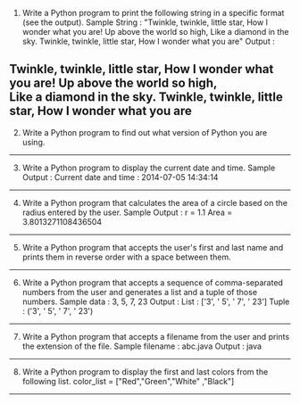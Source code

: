 1. Write a Python program to print the following string in a specific format (see the output).
Sample String : "Twinkle, twinkle, little star, How I wonder what you are! Up above the world so high, Like a diamond in the sky. Twinkle, twinkle, little star, How I wonder what you are"
Output :

Twinkle, twinkle, little star,
	How I wonder what you are! 
		Up above the world so high,   		
		Like a diamond in the sky. 
Twinkle, twinkle, little star, 
	How I wonder what you are
---

2. Write a Python program to find out what version of Python you are using.
---

3. Write a Python program to display the current date and time.
Sample Output :
Current date and time :
2014-07-05 14:34:14
---

4. Write a Python program that calculates the area of a circle based on the radius entered by the user.
Sample Output :
r = 1.1
Area = 3.8013271108436504
---

5. Write a Python program that accepts the user's first and last name and prints them in reverse order with a space between them. 

---

6. Write a Python program that accepts a sequence of comma-separated numbers from the user and generates a list and a tuple of those numbers.
Sample data : 3, 5, 7, 23
Output :
List : ['3', ' 5', ' 7', ' 23']
Tuple : ('3', ' 5', ' 7', ' 23')

---

7. Write a Python program that accepts a filename from the user and prints the extension of the file.
Sample filename : abc.java
Output : java

---

8. Write a Python program to display the first and last colors from the following list.
color_list = ["Red","Green","White" ,"Black"]

---


